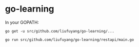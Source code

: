 # go-learning

In your GOPATH:
```
go get -u src/github.com/liufuyang/go-learning/...

go run src/github.com/liufuyang/go-learning/restapi/main.go
```